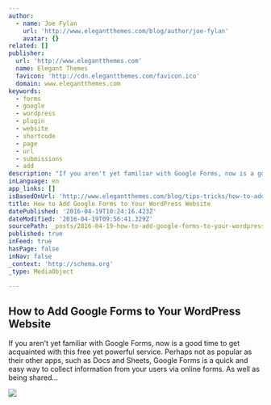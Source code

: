 ```yaml
---
author:
  - name: Joe Fylan
    url: 'http://www.elegantthemes.com/blog/author/joe-fylan'
    avatar: {}
related: []
publisher:
  url: 'http://www.elegantthemes.com'
  name: Elegant Themes
  favicon: 'http://cdn.elegantthemes.com/favicon.ico'
  domain: www.elegantthemes.com
keywords:
  - forms
  - google
  - wordpress
  - plugin
  - website
  - shortcode
  - page
  - url
  - submissions
  - add
description: "If you aren't yet familiar with Google Forms, now is a good time to get acquainted with this free yet powerful service. Perhaps not as popular as their other apps, such as Docs and Sheets, Google Forms is a quick and easy way to collect information from your users via online forms. As well as being shared..."
inLanguage: en
app_links: []
isBasedOnUrl: 'http://www.elegantthemes.com/blog/tips-tricks/how-to-add-google-forms-to-your-wordpress-website'
title: How to Add Google Forms to Your WordPress Website
datePublished: '2016-04-19T10:24:16.423Z'
dateModified: '2016-04-19T09:56:41.329Z'
sourcePath: _posts/2016-04-19-how-to-add-google-forms-to-your-wordpress-website.md
published: true
inFeed: true
hasPage: false
inNav: false
_context: 'http://schema.org'
_type: MediaObject

---
```

<article style=""><h1>How to Add Google Forms to Your WordPress Website</h1><p>If you aren't yet familiar with Google Forms, now is a good time to get acquainted with this free yet powerful service. Perhaps not as popular as their other apps, such as Docs and Sheets, Google Forms is a quick and easy way to collect information from your users via online forms. As well as being shared...</p><img src="http://cdn.elegantthemes.com/blog/wp-content/uploads/2016/04/Google-Forms-for-WordPress.jpg" /></article>